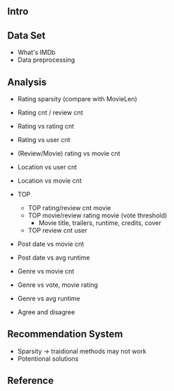 ## Intro

## Data Set
* What's IMDb
* Data preprocessing

## Analysis
* Rating sparsity (compare with MovieLen)
* Rating cnt / review cnt
* Rating vs rating cnt
* Rating vs user cnt
* (Review/Movie) rating vs movie cnt
* Location vs user cnt
* Location vs movie cnt
* TOP
    * TOP rating/review cnt movie
    * TOP movie/review rating movie (vote threshold)
        * Movie title, trailers, runtime, credits, cover
    * TOP review cnt user
* Post date vs movie cnt
* Post date vs avg runtime
* Genre vs movie cnt
* Genre vs vote, movie rating
* Genre vs avg runtime

* Agree and disagree

## Recommendation System
* Sparsity -> traidional methods may not work
* Potentional solutions

## Reference